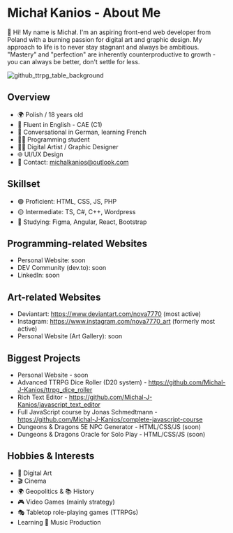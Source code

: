 # Michał Kanios - About Me
👋 Hi! My name is Michał. I'm an aspiring front-end web developer from Poland with a burning passion for digital art and graphic design. My approach to life is to never stay stagnant and always be ambitious. "Mastery" and "perfection" are inherently counterproductive to growth - you can always be better, don't settle for less.

![github_ttrpg_table_background](https://github.com/Michal-J-Kanios/aboutMe/assets/92123240/d4b53976-c6d8-44ca-ac88-c7d8d8af0702)

## Overview
- 🌍 Polish / 18 years old
- 💌 Fluent in English - CAE (C1)
- 📧 Conversational in German, learning French
- 👨‍💻 Programming student
- 👨‍🎨 Digital Artist / Graphic Designer
- 🌐 UI/UX Design
- 💬 Contact: michalkanios@outlook.com

## Skillset
- 🟢 Proficient: HTML, CSS, JS, PHP
- 🟡 Intermediate: TS, C#, C++, Wordpress
- 🔴 Studying: Figma, Angular, React, Bootstrap

## Programming-related Websites
- Personal Website: soon
- DEV Community (dev.to): soon
- LinkedIn: soon

## Art-related Websites
- Deviantart: https://www.deviantart.com/nova7770 (most active)
- Instagram: https://www.instagram.com/nova7770_art (formerly most active)
- Personal Website (Art Gallery): soon

## Biggest Projects
- Personal Website - soon
- Advanced TTRPG Dice Roller (D20 system) - https://github.com/Michal-J-Kanios/ttrpg_dice_roller
- Rich Text Editor - https://github.com/Michal-J-Kanios/javascript_text_editor
- Full JavaScript course by Jonas Schmedtmann - https://github.com/Michal-J-Kanios/complete-javascript-course
- Dungeons & Dragons 5E NPC Generator - HTML/CSS/JS (soon)
- Dungeons & Dragons Oracle for Solo Play - HTML/CSS/JS (soon)

## Hobbies & Interests
- 🎨 Digital Art
- 🎬 Cinema
- 🌍 Geopolitics & 📚 History
- 🎮 Video Games (mainly strategy)
- 🎭 Tabletop role-playing games (TTRPGs)
- Learning 🎹 Music Production

